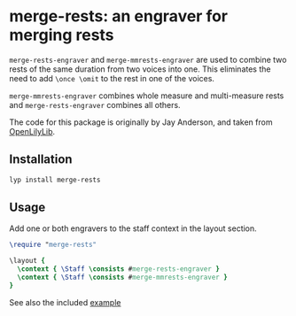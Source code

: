 # merge-rests: an engraver for merging rests


`merge-rests-engraver` and `merge-mmrests-engraver` are used to combine two rests of the same duration from two voices into one.  This eliminates the need to add `\once \omit` to the rest in one of the voices.  

`merge-mmrests-engraver` combines whole measure and multi-measure rests and `merge-rests-engraver` combines all others.

The code for this package is originally by Jay Anderson, and taken from [OpenLilyLib](https://github.com/openlilylib/snippets/tree/master/editorial-tools/merge-rests-engraver).

## Installation

```bash
lyp install merge-rests
```

## Usage

Add one or both engravers to the staff context in the layout section.

```lilypond
\require "merge-rests"

\layout {
  \context { \Staff \consists #merge-rests-engraver }
  \context { \Staff \consists #merge-mmrests-engraver }
}
```

See also the included [example](https://github.com/noteflakes/lyp-merge-rests/blob/master/test/merge-rests-test.lyq)